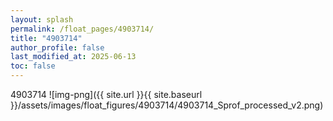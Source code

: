 ```yaml
---
layout: splash
permalink: /float_pages/4903714/
title: "4903714"
author_profile: false
last_modified_at: 2025-06-13
toc: false
---
```

 
4903714
![img-png]({{ site.url }}{{ site.baseurl }}/assets/images/float_figures/4903714/4903714_Sprof_processed_v2.png)